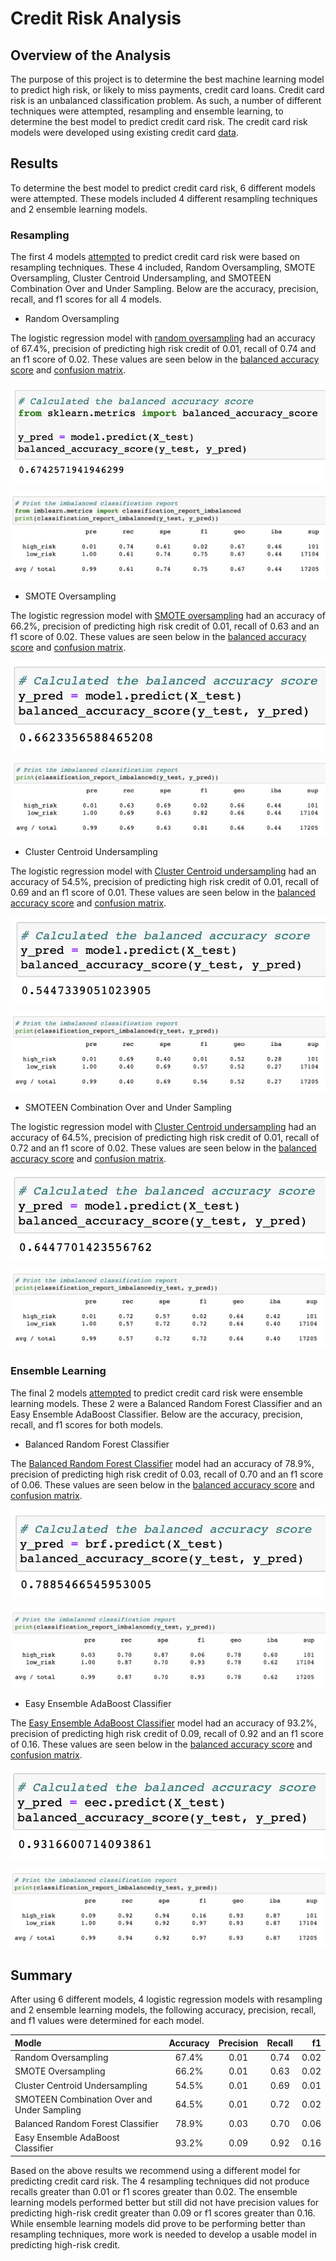 # Credit Risk Analysis

## Overview of the Analysis

The purpose of this project is to determine the best machine learning model to predict high risk, or likely to miss payments, credit card loans. Credit card risk is an unbalanced classification problem. As such, a number of different techniques were attempted, resampling and ensemble learning, to determine the best model to predict credit card risk. The credit card risk models were developed using existing credit card [data](https://github.com/aricciardelli2/UCB-Projects/blob/main/credit_risk_analysis/LoanStats_2019Q1.csv).

## Results

To determine the best model to predict credit card risk, 6 different models were attempted. These models included 4 different resampling techniques and 2 ensemble learning models.

### Resampling

The first 4 models [attempted](https://github.com/aricciardelli2/UCB-Projects/blob/main/credit_risk_analysis/credit_risk_resampling.ipynb) to predict credit card risk were based on resampling techniques. These 4 included, Random Oversampling, SMOTE Oversampling, Cluster Centroid Undersampling, and SMOTEEN Combination Over and Under Sampling. Below are the accuracy, precision, recall, and f1 scores for all 4 models.

* Random Oversampling

The logistic regression model with [random oversampling](https://github.com/aricciardelli2/UCB-Projects/blob/main/credit_risk_analysis/credit_risk_resampling.ipynb) had an accuracy of 67.4%, precision of predicting high risk credit of 0.01, recall of 0.74 and an f1 score of 0.02. These values are seen below in the [balanced accuracy score](https://github.com/aricciardelli2/UCB-Projects/blob/main/credit_risk_analysis/analysis/random_oversamping_accuracy.png) and [confusion matrix](https://github.com/aricciardelli2/UCB-Projects/blob/main/credit_risk_analysis/analysis/random_oversamping_matrix.png).

![](https://github.com/aricciardelli2/UCB-Projects/blob/main/credit_risk_analysis/analysis/random_oversamping_accuracy.png)

![](https://github.com/aricciardelli2/UCB-Projects/blob/main/credit_risk_analysis/analysis/random_oversamping_matrix.png)

* SMOTE Oversampling

The logistic regression model with [SMOTE oversampling](https://github.com/aricciardelli2/UCB-Projects/blob/main/credit_risk_analysis/credit_risk_resampling.ipynb) had an accuracy of 66.2%, precision of predicting high risk credit of 0.01, recall of 0.63 and an f1 score of 0.02. These values are seen below in the [balanced accuracy score](https://github.com/aricciardelli2/UCB-Projects/blob/main/credit_risk_analysis/analysis/smote_accuracy.png) and [confusion matrix](https://github.com/aricciardelli2/UCB-Projects/blob/main/credit_risk_analysis/analysis/smote_matrix.png).

![](https://github.com/aricciardelli2/UCB-Projects/blob/main/credit_risk_analysis/analysis/smote_accuracy.png)

![](https://github.com/aricciardelli2/UCB-Projects/blob/main/credit_risk_analysis/analysis/smote_matrix.png)

* Cluster Centroid Undersampling

The logistic regression model with [Cluster Centroid undersampling](https://github.com/aricciardelli2/UCB-Projects/blob/main/credit_risk_analysis/credit_risk_resampling.ipynb) had an accuracy of 54.5%, precision of predicting high risk credit of 0.01, recall of 0.69 and an f1 score of 0.01. These values are seen below in the [balanced accuracy score](https://github.com/aricciardelli2/UCB-Projects/blob/main/credit_risk_analysis/analysis/undersampling_accuracy.png) and [confusion matrix](https://github.com/aricciardelli2/UCB-Projects/blob/main/credit_risk_analysis/analysis/undersampling_matrix.png).

![](https://github.com/aricciardelli2/UCB-Projects/blob/main/credit_risk_analysis/analysis/undersampling_accuracy.png)

![](https://github.com/aricciardelli2/UCB-Projects/blob/main/credit_risk_analysis/analysis/undersampling_matrix.png)

* SMOTEEN Combination Over and Under Sampling

The logistic regression model with [Cluster Centroid undersampling](https://github.com/aricciardelli2/UCB-Projects/blob/main/credit_risk_analysis/credit_risk_resampling.ipynb) had an accuracy of 64.5%, precision of predicting high risk credit of 0.01, recall of 0.72 and an f1 score of 0.02. These values are seen below in the [balanced accuracy score](https://github.com/aricciardelli2/UCB-Projects/blob/main/credit_risk_analysis/analysis/smoteen_accuracy.png) and [confusion matrix](https://github.com/aricciardelli2/UCB-Projects/blob/main/credit_risk_analysis/analysis/smoteen_matrix.png).

![](https://github.com/aricciardelli2/UCB-Projects/blob/main/credit_risk_analysis/analysis/smoteen_accuracy.png)

![](https://github.com/aricciardelli2/UCB-Projects/blob/main/credit_risk_analysis/analysis/smoteen_matrix.png)

### Ensemble Learning

The final 2 models [attempted](https://github.com/aricciardelli2/UCB-Projects/blob/main/credit_risk_analysis/credit_risk_ensemble.ipynb) to predict credit card risk were ensemble learning models. These 2 were a Balanced Random Forest Classifier and an Easy Ensemble AdaBoost Classifier. Below are the accuracy, precision, recall, and f1 scores for both models.

* Balanced Random Forest Classifier

The [Balanced Random Forest Classifier](https://github.com/aricciardelli2/UCB-Projects/blob/main/credit_risk_analysis/credit_risk_ensemble.ipynb) model had an accuracy of 78.9%, precision of predicting high risk credit of 0.03, recall of 0.70 and an f1 score of 0.06. These values are seen below in the [balanced accuracy score](https://github.com/aricciardelli2/UCB-Projects/blob/main/credit_risk_analysis/analysis/balanced_random_forest_accuracy.png) and [confusion matrix](https://github.com/aricciardelli2/UCB-Projects/blob/main/credit_risk_analysis/analysis/balanced_random_forest_matrix.png).

![](https://github.com/aricciardelli2/UCB-Projects/blob/main/credit_risk_analysis/analysis/balanced_random_forest_accuracy.png)

![](https://github.com/aricciardelli2/UCB-Projects/blob/main/credit_risk_analysis/analysis/balanced_random_forest_matrix.png)

* Easy Ensemble AdaBoost Classifier

The [Easy Ensemble AdaBoost Classifier](https://github.com/aricciardelli2/UCB-Projects/blob/main/credit_risk_analysis/credit_risk_ensemble.ipynb) model had an accuracy of 93.2%, precision of predicting high risk credit of 0.09, recall of 0.92 and an f1 score of 0.16. These values are seen below in the [balanced accuracy score](https://github.com/aricciardelli2/UCB-Projects/blob/main/credit_risk_analysis/analysis/easy_ensamble_accuracy.png) and [confusion matrix](https://github.com/aricciardelli2/UCB-Projects/blob/main/credit_risk_analysis/analysis/easy_ensamble_matrix.png).

![](https://github.com/aricciardelli2/UCB-Projects/blob/main/credit_risk_analysis/analysis/easy_ensamble_accuracy.png)

![](https://github.com/aricciardelli2/UCB-Projects/blob/main/credit_risk_analysis/analysis/easy_ensamble_matrix.png)

## Summary

After using 6 different models, 4 logistic regression models with resampling and 2 ensemble learning models, the following accuracy, precision, recall, and f1 values were determined for each model.

| Modle                                            | Accuracy    | Precision     | Recall  | f1    |
| :---                                             |    :----:   |    :----:     |:----:   |  ---: |
| Random Oversampling                              | 67.4%       | 0.01          | 0.74    | 0.02  |
| SMOTE Oversampling                               | 66.2%       | 0.01          | 0.63    | 0.02  |
| Cluster Centroid Undersampling                   | 54.5%       | 0.01          | 0.69    | 0.01  |
| SMOTEEN Combination Over and Under Sampling      | 64.5%       | 0.01          | 0.72    | 0.02  |
| Balanced Random Forest Classifier                | 78.9%       | 0.03          | 0.70    | 0.06  |
| Easy Ensemble AdaBoost Classifier                | 93.2%       | 0.09          | 0.92    | 0.16  |

Based on the above results we recommend using a different model for predicting credit card risk. The 4 resampling techniques did not produce recalls greater than 0.01 or f1 scores greater than 0.02. The ensemble learning models performed better but still did not have precision values for predicting high-risk credit greater than 0.09 or f1 scores greater than 0.16. While ensemble learning models did prove to be performing better than resampling techniques, more work is needed to develop a usable model in predicting high-risk credit.
